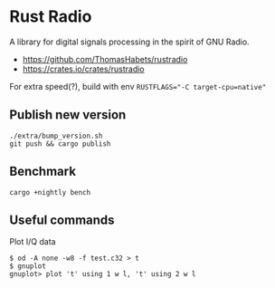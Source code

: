 # Rust Radio

A library for digital signals processing in the spirit of GNU Radio.

* https://github.com/ThomasHabets/rustradio
* https://crates.io/crates/rustradio

For extra speed(?), build with env `RUSTFLAGS="-C target-cpu=native"`

## Publish new version

```
./extra/bump_version.sh
git push && cargo publish
```

## Benchmark

```
cargo +nightly bench
```

## Useful commands

Plot I/Q data

```
$ od -A none -w8 -f test.c32 > t
$ gnuplot
gnuplot> plot 't' using 1 w l, 't' using 2 w l
```
